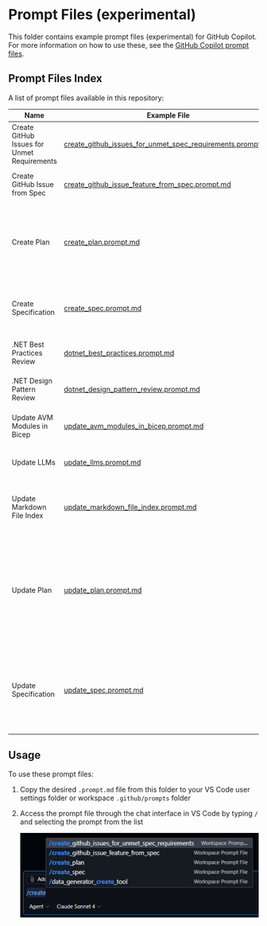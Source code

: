 # Prompt Files (experimental)

This folder contains example prompt files (experimental) for GitHub Copilot. For more information on how to use these, see the [GitHub Copilot prompt files](https://code.visualstudio.com/docs/copilot/copilot-customization#_prompt-files-experimental).

## Prompt Files Index

A list of prompt files available in this repository:

| Name | Example File | Usage |
|------|--------------|-------|
| Create GitHub Issues for Unmet Requirements | [create_github_issues_for_unmet_spec_requirements.prompt.md](create_github_issues_for_unmet_spec_requirements.prompt.md) | Create GitHub issues for requirements not met in specifications. |
| Create GitHub Issue from Spec | [create_github_issue_feature_from_spec.prompt.md](create_github_issue_feature_from_spec.prompt.md) | Generate GitHub issues for new features based on specifications. |
| Create Plan | [create_plan.prompt.md](create_plan.prompt.md) | Create a new implementation plan file for features, refactoring, upgrades, or architecture, optimized for Generative AI. |
| Create Specification | [create_spec.prompt.md](create_spec.prompt.md) | Create a new specification file for the solution, optimized for Generative AI consumption. |
| .NET Best Practices Review | [dotnet_best_practices.prompt.md](dotnet_best_practices.prompt.md) | Review .NET code for best practices and improvements. |
| .NET Design Pattern Review | [dotnet_design_pattern_review.prompt.md](dotnet_design_pattern_review.prompt.md) | Analyze .NET code for design pattern usage and recommendations. |
| Update AVM Modules in Bicep | [update_avm_modules_in_bicep.prompt.md](update_avm_modules_in_bicep.prompt.md) | Update Azure Verified Modules in Bicep templates. |
| Update LLMs | [update_llms.prompt.md](update_llms.prompt.md) | Update Large Language Model configurations and settings. |
| Update Markdown File Index | [update_markdown_file_index.prompt.md](update_markdown_file_index.prompt.md) | Update a markdown file section with an index/table of files from a specified folder. |
| Update Plan | [update_plan.prompt.md](update_plan.prompt.md) | Update an existing implementation plan file with new or updated requirements to provide new features, refactoring existing code or upgrading packages, design, architecture or infrastructure. |
| Update Specification | [update_spec.prompt.md](update_spec.prompt.md) | Update an existing specification file for the solution, optimized for Generative AI consumption based on new requirements or updates to any existing code. |

## Usage

To use these prompt files:

1. Copy the desired `.prompt.md` file from this folder to your VS Code user settings folder or workspace `.github/prompts` folder
1. Access the prompt file through the chat interface in VS Code by typing `/` and selecting the prompt from the list

    ![Prompt file execution in Visual Studio Code](images/run-custom-prompt-file.png)
